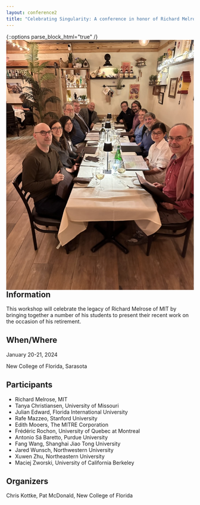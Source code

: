```yaml
---
layout: conference2
title: "Celebrating Singularity: A conference in honor of Richard Melrose"
---
```


{::options parse_block_html="true" /}
<img align="right"  src="MelroseDinner.jpg">

## Information
This workshop will celebrate the legacy of Richard Melrose of MIT by bringing together a number of his students to present their recent work on the occasion of his retirement.

## When/Where
January 20-21, 2024

New College of Florida, Sarasota


## Participants
- Richard Melrose, MIT
- Tanya Christiansen, University of Missouri
- Julian Edward, Florida International University
- Rafe Mazzeo, Stanford University
- Edith Mooers, The MITRE Corporation
- Frédéric Rochon, University of Quebec at Montreal
- Antonio Sá Baretto, Purdue University
- Fang Wang, Shanghai Jiao Tong University
- Jared Wunsch, Northwestern University
- Xuwen Zhu, Northeastern University
- Maciej Zworski, University of California Berkeley


## Organizers  
Chris Kottke, Pat McDonald, New College of Florida



